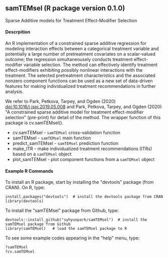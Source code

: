 ## samTEMsel (R package version 0.1.0)
Sparse Additive models for Treatment Effect-Modifier Selection 

#### Descrpition
An R implementation of a constrained sparse additive regression for modeling interaction effects between a categorical treatment variable and potentially a large number of pretreatment covariates on a scalar-valued outcome; the regression simultaneousely conducts treatment effect-modifier variable selection. The method can effectively identify treatment effect-modifiers exhibiting possibly nonlinear interactions with the treatment. The selected pretreatment characteristics and the associated nonzero component functions can be used as a new set of data-driven features for making individualized treatment recommendations in further analysis. 

We refer to Park, Petkova, Tarpey, and Ogden (2020) <doi:10.1016/j.jspi.2019.05.008> and Park, Petkova, Tarpey, and Ogden (2020) "A constrained sparse additive model for treatment effect-modifier selection" (pre-print) for detail of the method. The wrapper function of this package is cv.samTEMsel().



* cv.samTEMsel - `samTEMsel` cross-validation function
* samTEMsel - `samTEMsel` main function
* predict_samTEMsel - `samTEMsel` prediction function
* make_ITR - make individualized treatment recommendations (ITRs) based on a `samTEMsel` object
* plot_samTEMsel -  plot component functions from a `samTEMsel` object 


#### Example R Commands
To install an R package, start by installing the "devtools" package (from CRAN). On R, type: 
```
install.packages("devtools")  # install the devtools package from CRAN
library(devtools)
```

To install the "samTEMsel" package from Github, type: 
```
devtools::install_github("syhyunpark/samTEMsel")  # install the samTEMsel package from Github 
library(samTEMsel)   # load the samTEMsel package to R 
```

To see some example codes appearing in the "help" menu, type:  
```
?samTEMsel   
?cv.samTEMsel
```

